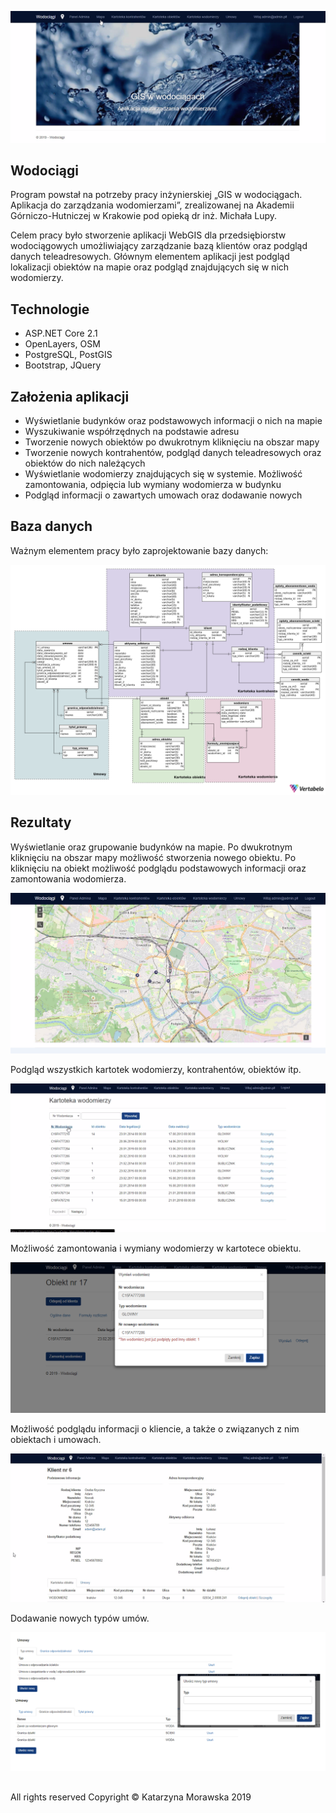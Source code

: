 ![Strona główna](https://github.com/natamora/natamora/blob/main/images/waterworks/mainPage.png)
## Wodociągi
Program powstał na potrzeby pracy inżynierskiej „GIS w wodociągach. Aplikacja do zarządzania wodomierzami”, zrealizowanej na Akademii Górniczo-Hutniczej w Krakowie pod opieką dr inż. Michała Lupy.

Celem pracy było stworzenie aplikacji WebGIS dla przedsiębiorstw wodociągowych umożliwiający zarządzanie bazą klientów oraz podgląd danych teleadresowych.
Głównym elementem aplikacji jest podgląd lokalizacji obiektów na mapie oraz podgląd znajdujących się w nich wodomierzy.

## Technologie
* ASP.NET Core 2.1
* OpenLayers, OSM
* PostgreSQL, PostGIS
* Bootstrap, JQuery

## Założenia aplikacji
* Wyświetlanie budynków oraz podstawowych informacji o nich na mapie
* Wyszukiwanie współrzędnych na podstawie adresu
* Tworzenie nowych obiektów po dwukrotnym kliknięciu na obszar mapy
* Tworzenie nowych kontrahentów, podgląd danych teleadresowych oraz obiektów do nich należących
* Wyświetlanie wodomierzy znajdujących się w systemie. Możliwość zamontowania, odpięcia lub wymiany wodomierza w budynku
* Podgląd informacji o zawartych umowach oraz dodawanie nowych
  
## Baza danych
Ważnym elementem pracy było zaprojektowanie bazy danych:

![Baza danych zaprojektowana na potrzeby projektu](https://github.com/natamora/natamora/blob/main/images/waterworks/baza.png)

## Rezultaty
Wyświetlanie oraz grupowanie budynków na mapie. Po dwukrotnym kliknięciu na obszar mapy możliwość stworzenia nowego obiektu. Po kliknięciu na obiekt możliwość podglądu podstawowych informacji oraz zamontowania wodomierza.

![Mapa obiektów](https://github.com/natamora/natamora/blob/main/images/waterworks/mapa.png)

Podgląd wszystkich kartotek wodomierzy, kontrahentów, obiektów itp.

![Kartoteka wodomierzy](https://github.com/natamora/natamora/blob/main/images/waterworks/KartotekaWodomierzy.png)

Możliwość zamontowania i wymiany wodomierzy w kartotece obiektu.

![Kartoteka wodomierzy](https://github.com/natamora/natamora/blob/main/images/waterworks/WymienWodomierz2.png)

Możliwość podglądu informacji o kliencie, a także o związanych z nim obiektach i umowach.

![Kartoteka wodomierzy](https://github.com/natamora/natamora/blob/main/images/waterworks/klient.png)

Dodawanie nowych typów umów.

![Kartoteka wodomierzy](https://github.com/natamora/natamora/blob/main/images/waterworks/umowy.png)






## 
All rights reserved
Copyright &copy; Katarzyna Morawska 2019
